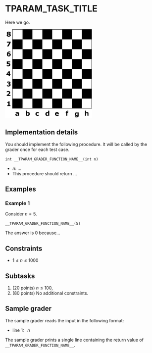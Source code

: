 # __TPARAM_TASK_TITLE__

Here we go.

![The board](board.png "200")

## Implementation details

You should implement the following procedure.
It will be called by the grader once for each test case.

```
int __TPARAM_GRADER_FUNCTION_NAME__(int n)
```

* $n$: ...
* This procedure should return ...

## Examples

### Example 1

Consider $n=5$.

```
__TPARAM_GRADER_FUNCTION_NAME__(5)
```

The answer is $0$ because...

## Constraints

* $1 \leq n \leq  1000$

## Subtasks

1. (20 points) $n \leq 100$,
1. (80 points) No additional constraints.

## Sample grader

The sample grader reads the input in the following format:
* line $1$:  $\;\;n$

The sample grader prints a single line containing the return value of `__TPARAM_GRADER_FUNCTION_NAME__`.

